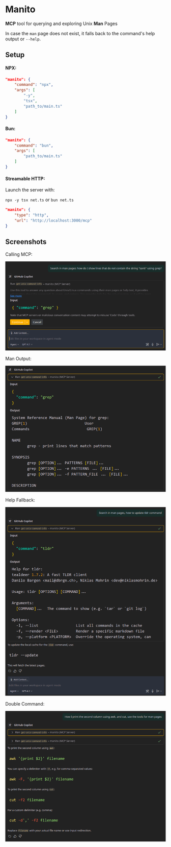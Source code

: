 # Manito
**MCP** tool for querying and exploring Unix **Man** Pages

In case the `man` page does not exist, it falls back to the command's help output or `--help`.

## Setup

#### NPX:

```json
"manito": {
	"command": "npx",
	"args": [
		"-y",
		"tsx",
		"path_to/main.ts"
	]
}
```

#### Bun:

```json
"manito": {
	"command": "bun",
	"args": [
		"path_to/main.ts"
	]
}
```

#### Streamable HTTP:

Launch the server with:

`npx -y tsx net.ts`
or
`bun net.ts`

```json
"manito": {
	"type": "http",
	"url": "http://localhost:3000/mcp"
}
```

## Screenshots

Calling MCP:

![Calling MCP](screens/1.png)

Man Output:

![Man Output](screens/2.png)

Help Fallback:

![Help Fallback](screens/3.png)

Double Command:

![Double Command](screens/4.png)
